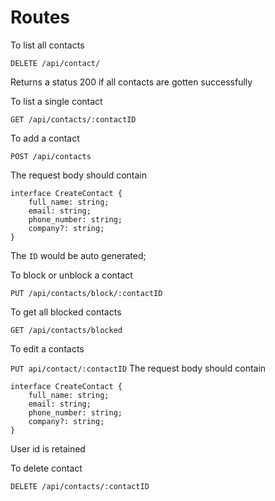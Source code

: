 Routes
============
To list all contacts

`DELETE /api/contact/`

Returns a status 200 if all contacts are gotten successfully

To list a single contact

`GET /api/contacts/:contactID`

To add a contact

`POST /api/contacts`

The request body should contain

```
interface CreateContact {
    full_name: string;
    email: string;
    phone_number: string;
    company?: string;
}

```

The `ID` would be auto generated;

To block or unblock a contact

`PUT /api/contacts/block/:contactID`

To get all blocked contacts

`GET /api/contacts/blocked`

To edit a contacts

`PUT api/contact/:contactID`
The request body should contain

```
interface CreateContact {
    full_name: string;
    email: string;
    phone_number: string;
    company?: string;
}
```
User id is retained

To delete contact

`DELETE /api/contacts/:contactID`
